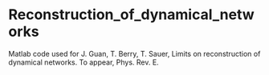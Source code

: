 # Reconstruction_of_dynamical_networks
Matlab code used for J. Guan, T. Berry, T. Sauer, Limits on reconstruction of dynamical networks. To appear, Phys. Rev. E.
